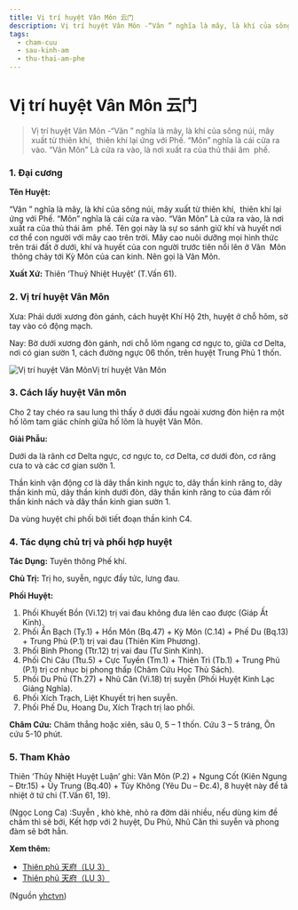 ```yaml
---
title: Vị trí huyệt Vân Môn 云门
description: Vị trí huyệt Vân Môn -“Vân ” nghĩa là mây, là khí của sông núi, mây xuất từ thiên khí,  thiên khí lại ứng với Phế. “Môn” nghĩa là cái cửa ra vào. “Vân Môn” Là cửa ra vào, là nơi xuất ra của thủ thái âm  phế.
tags:
  - cham-cuu
  - sau-kinh-am
  - thu-thai-am-phe
---
```


# Vị trí huyệt Vân Môn 云门 

> Vị trí huyệt Vân Môn -“Vân ” nghĩa là mây, là khí của sông núi, mây xuất từ thiên khí,  thiên khí lại ứng với Phế. “Môn” nghĩa là cái cửa ra vào. “Vân Môn” Là cửa ra vào, là nơi xuất ra của thủ thái âm  phế.

### 1. Đại cương

**Tên Huyệt:**

“Vân ” nghĩa là mây, là khí của sông núi, mây xuất từ thiên khí,  thiên khí lại ứng với Phế. “Môn” nghĩa là cái cửa ra vào. “Vân Môn” Là cửa ra vào, là nơi xuất ra của thủ thái âm  phế. Tên gọi này là sự so sánh giữ khí và huyết nơi cơ thể con người với mây cao trên trời. Mây cao nuôi dưỡng mọi hình thức trên trái đất ở dưới, khí và huyết của con người trước tiên nổi lên ở Vân  Môn  thông chảy tới Kỳ Môn của can kinh. Nên gọi là Vân Môn.

**Xuất Xứ:** Thiên ‘Thuỷ Nhiệt Huyệt’ (T.Vấn 61).

### 2. Vị trí huyệt Vân Môn

Xưa: Phái dưới xương đòn gánh, cách huyệt Khí Hộ 2th, huyệt ở chỗ hõm, sờ tay vào có động mạch.

Nay: Bờ dưới xương đòn gánh, nơi chỗ lõm ngang cơ ngực to, giữa cơ Delta, nơi có gian sườn 1, cách đường ngực 06 thốn, trên huyệt Trung Phủ 1 thốn.

![Vị trí huyệt Vân Môn](/imgs/yhctvn/Huyet-van-mon-e1644825093191.jpg)Vị trí huyệt Vân Môn

### 3. Cách lấy huyệt Vân môn

Cho 2 tay chéo ra sau lung thì thấy ở dưới đầu ngoài xương đòn hiện ra một hố lõm tam giác chính giữa hố lõm là huyệt Vân Môn.

**Giải Phẫu:**

Dưới da là rãnh cơ Delta ngực, cơ ngực to, cơ Delta, cơ dưới đòn, cơ răng cưa to và các cơ gian sườn 1.

Thần kinh vận động cơ là dây thần kinh ngực to, dây thần kinh răng to, dây thần kinh mũ, dây thần kinh dưới đòn, dây thần kinh răng to của đám rối thần kinh nách và dây thần kinh gian sườn 1.

Da vùng huyệt chi phối bởi tiết đoạn thần kinh C4.

### 4. Tác dụng chủ trị và phối hợp huyệt

**Tác Dụng:** Tuyên thông Phế khí.

**Chủ Trị:** Trị ho, suyễn, ngực đầy tức, lưng đau.

**Phối Huyệt:**

1. Phối Khuyết Bồn (Vi.12) trị vai đau không đưa lên cao được (Giáp Ất Kinh).
2. Phối Ẩn Bạch (Ty.1) + Hồn Môn (Bq.47) + Kỳ Môn (C.14) + Phế Du (Bq.13) + Trung Phủ (P.1) trị vai đau (Thiên Kim Phương).
3. Phối Bỉnh Phong (Ttr.12) trị vai đau (Tư Sinh Kinh).
4. Phối Chi Câu (Ttu.5) + Cực Tuyền (Tm.1) + Thiên Trì (Tb.1) + Trung Phủ (P.1) trị cơ nhục bị phong thấp (Châm Cứu Học Thủ Sách).
5. Phối Du Phủ (Th.27) + Nhũ Căn (Vi.18) trị suyễn (Phối Huyệt Kinh Lạc Giảng Nghĩa).
6. Phối Xích Trạch, Liệt Khuyết trị hen suyễn.
7. Phối Phế Du, Hoang Du, Xích Trạch trị lao phổi.

**Châm Cứu:** Châm thẳng hoặc xiên, sâu 0, 5 – 1 thốn. Cứu 3 – 5 tráng, Ôn cứu 5-10 phút.

### 5. Tham Khảo

Thiên ‘Thủy Nhiệt Huyệt Luận’ ghi: Vân Môn (P.2) + Ngung Cốt (Kiên Ngung – Đtr.15) + Ủy Trung (Bq.40) + Tủy Không (Yêu Du – Đc.4), 8 huyệt này để tả nhiệt ở tứ chi (T.Vấn 61, 19).

(Ngọc Long Ca) :Suyễn , khò khè, nhỏ ra đờm dãi nhiều, nếu dùng kim đề châm thì sẽ bới, Kết hợp với 2 huyệt, Du Phủ, Nhũ Căn thì suyễn và phong đàm sẽ bớt hẳn.

**Xem thêm:**

* [Thiên phủ 天府（LU 3）](/yhctvn/huyet-thien-phu-%e5%a4%a9%e5%ba%9c)
* [Thiên phủ 天府（LU 3）](/yhctvn/huyet-thien-phu-%e5%a4%a9%e5%ba%9c)

(Nguồn <a href="https://yhctvn.com/huyet-van-mon-云门/" target="_blank">yhctvn</a>)
